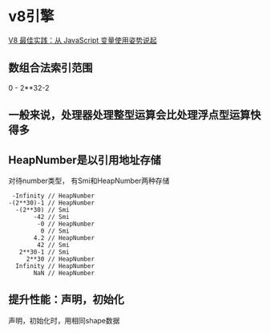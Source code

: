 # v8引擎

[V8 最佳实践：从 JavaScript 变量使用姿势说起](https://juejin.cn/post/6844903944427159560)

## 数组合法索引范围

0 - 2**32-2

## 一般来说，处理器处理整型运算会比处理浮点型运算快得多

## HeapNumber是以引用地址存储

对待number类型， 有Smi和HeapNumber两种存储

```
 -Infinity // HeapNumber
-(2**30)-1 // HeapNumber
  -(2**30) // Smi
       -42 // Smi
        -0 // HeapNumber
         0 // Smi
       4.2 // HeapNumber
        42 // Smi
   2**30-1 // Smi
     2**30 // HeapNumber
  Infinity // HeapNumber
       NaN // HeapNumber
```

## 提升性能：声明，初始化

声明，初始化时，用相同shape数据
